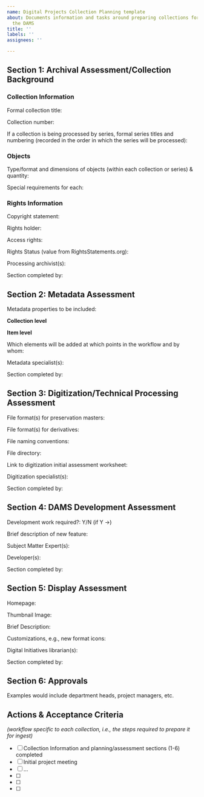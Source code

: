 ```yaml
---
name: Digital Projects Collection Planning template
about: Documents information and tasks around preparing collections for ingest in
  the DAMS
title: ''
labels: ''
assignees: ''

---
```


## Section 1: Archival Assessment/Collection Background

### Collection Information

Formal collection title:

Collection number:

If a collection is being processed by series, formal series titles and numbering (recorded in the order in which the series will be processed):

### Objects

Type/format and dimensions of objects (within each collection or series) & quantity:

Special requirements for each:

### Rights Information

Copyright statement: 

Rights holder: 

Access rights:

Rights Status (value from RightsStatements.org):


Processing archivist(s):

Section completed by: 


## Section 2: Metadata Assessment

Metadata properties to be included:

**Collection level**

**Item level**

Which elements will be added at which points in the workflow and by whom:


Metadata specialist(s): 

Section completed by:


## Section 3: Digitization/Technical Processing Assessment

File format(s) for preservation masters:

File format(s) for derivatives:

File naming conventions:

File directory:

Link to digitization initial assessment worksheet:


Digitization specialist(s):

Section completed by:


## Section 4: DAMS Development Assessment

Development work required?: Y/N   (if Y →)
    
Brief description of new feature:
    

Subject Matter Expert(s):
    
Developer(s):
    
Section completed by:


## Section 5: Display Assessment

Homepage:

Thumbnail Image:

Brief Description:

Customizations, e.g., new format icons:


Digital Initiatives librarian(s):

Section completed by:


## Section 6: Approvals

Examples would include department heads, project managers, etc.

## Actions & Acceptance Criteria 
_(workflow specific to each collection, i.e., the steps required to prepare it for ingest)_

- [ ]  Collection Information and planning/assessment sections (1-6) completed
- [ ]  Initial project meeting
- [ ]  ...
- [ ]  
- [ ]  
- [ ]
